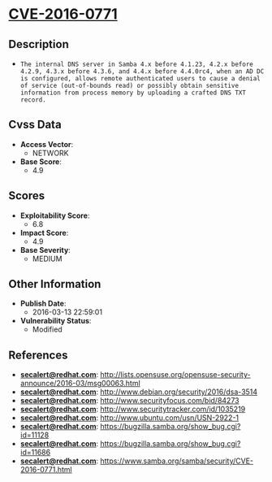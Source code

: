 
# [CVE-2016-0771](https://cve.mitre.org/cgi-bin/cvename.cgi?name=CVE-2016-0771)

## Description

- `The internal DNS server in Samba 4.x before 4.1.23, 4.2.x before 4.2.9, 4.3.x before 4.3.6, and 4.4.x before 4.4.0rc4, when an AD DC is configured, allows remote authenticated users to cause a denial of service (out-of-bounds read) or possibly obtain sensitive information from process memory by uploading a crafted DNS TXT record.`

## Cvss Data

- **Access Vector**:
  - NETWORK
- **Base Score**:
  - 4.9

## Scores

- **Exploitability Score**:
  - 6.8
- **Impact Score**:
  - 4.9
- **Base Severity**:
  - MEDIUM

## Other Information

- **Publish Date**:
  - 2016-03-13 22:59:01
- **Vulnerability Status**:
  - Modified

## References

- **secalert@redhat.com**: http://lists.opensuse.org/opensuse-security-announce/2016-03/msg00063.html
- **secalert@redhat.com**: http://www.debian.org/security/2016/dsa-3514
- **secalert@redhat.com**: http://www.securityfocus.com/bid/84273
- **secalert@redhat.com**: http://www.securitytracker.com/id/1035219
- **secalert@redhat.com**: http://www.ubuntu.com/usn/USN-2922-1
- **secalert@redhat.com**: https://bugzilla.samba.org/show_bug.cgi?id=11128
- **secalert@redhat.com**: https://bugzilla.samba.org/show_bug.cgi?id=11686
- **secalert@redhat.com**: https://www.samba.org/samba/security/CVE-2016-0771.html
